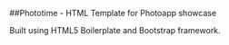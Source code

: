 ##Phototime - HTML Template for Photoapp showcase

Built using HTML5 Boilerplate  and Bootstrap framework.
